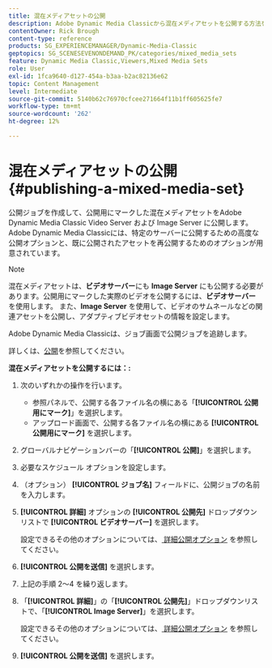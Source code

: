 ```yaml
---
title: 混在メディアセットの公開
description: Adobe Dynamic Media Classicから混在メディアセットを公開する方法を説明します。
contentOwner: Rick Brough
content-type: reference
products: SG_EXPERIENCEMANAGER/Dynamic-Media-Classic
geptopics: SG_SCENESEVENONDEMAND_PK/categories/mixed_media_sets
feature: Dynamic Media Classic,Viewers,Mixed Media Sets
role: User
exl-id: 1fca9640-d127-454a-b3aa-b2ac82136e62
topic: Content Management
level: Intermediate
source-git-commit: 5140b62c76970cfcee271664f11b1ff605625fe7
workflow-type: tm+mt
source-wordcount: '262'
ht-degree: 12%

---
```


# 混在メディアセットの公開{#publishing-a-mixed-media-set}

公開ジョブを作成して、公開用にマークした混在メディアセットをAdobe Dynamic Media Classic Video Server および Image Server に公開します。 Adobe Dynamic Media Classicには、特定のサーバーに公開するための高度な公開オプションと、既に公開されたアセットを再公開するためのオプションが用意されています。

>[!NOTE]
>
>混在メディアセットは、**ビデオサーバー**&#x200B;にも **Image Server** にも公開する必要があります。公開用にマークした実際のビデオを公開するには、**ビデオサーバー** を使用します。 また、**Image Server** を使用して、ビデオのサムネールなどの関連アセットを公開し、アダプティブビデオセットの情報を設定します。

Adobe Dynamic Media Classicは、ジョブ画面で公開ジョブを追跡します。

詳しくは、[公開](publishing-files.md#publishing_files)を参照してください。

<!-- 

Comment Type: remark
Last Modified By: unknown unknown 
Last Modified Date: 

<p>RB: Updated the following steps as per Cynthia email, 11/9/2012, added 11/12/2012</p>

 -->

**混在メディアセットを公開するには：:**

1. 次のいずれかの操作を行います。

   * 参照パネルで、公開する各ファイル名の横にある「**[!UICONTROL 公開用にマーク]**」を選択します。
   * アップロード画面で、公開する各ファイル名の横にある **[!UICONTROL 公開用にマーク]** を選択します。

1. グローバルナビゲーションバーの「**[!UICONTROL 公開]**」を選択します。
1. 必要なスケジュール オプションを設定します。
1. （オプション） **[!UICONTROL ジョブ名]** フィールドに、公開ジョブの名前を入力します。
1. **[!UICONTROL 詳細]** オプションの **[!UICONTROL 公開先]** ドロップダウンリストで **[!UICONTROL ビデオサーバー]** を選択します。

   設定できるその他のオプションについては、[&#x200B; 詳細公開オプション &#x200B;](publishing-files.md#advanced_publish_options) を参照してください。

1. **[!UICONTROL 公開を送信]** を選択します。
1. 上記の手順 2～4 を繰り返します。
1. 「**[!UICONTROL 詳細]**」の「**[!UICONTROL 公開先]**」ドロップダウンリストで、「**[!UICONTROL Image Server]**」を選択します。

   設定できるその他のオプションについては、[&#x200B; 詳細公開オプション &#x200B;](publishing-files.md#advanced_publish_options) を参照してください。

1. **[!UICONTROL 公開を送信]** を選択します。
